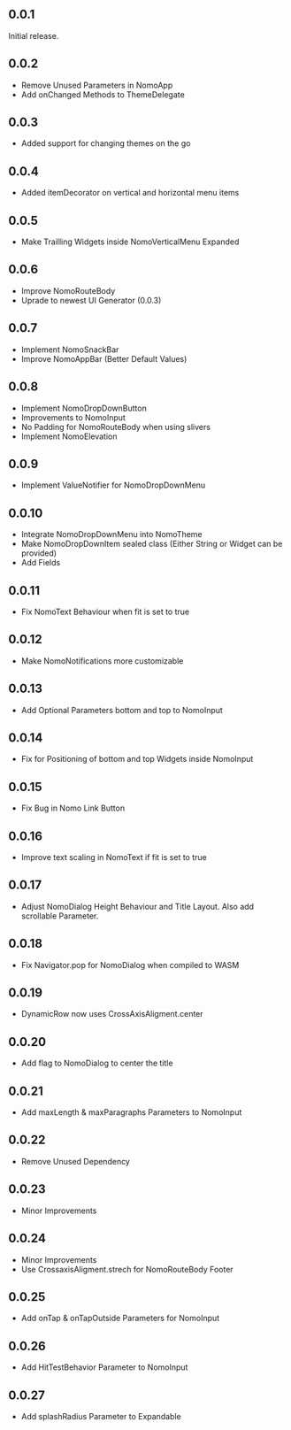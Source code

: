 ## 0.0.1

Initial release.

## 0.0.2

- Remove Unused Parameters in NomoApp
- Add onChanged Methods to ThemeDelegate

## 0.0.3

- Added support for changing themes on the go

## 0.0.4

- Added itemDecorator on vertical and horizontal menu items

## 0.0.5

- Make Trailling Widgets inside NomoVerticalMenu Expanded

## 0.0.6

- Improve NomoRouteBody
- Uprade to newest UI Generator (0.0.3)

## 0.0.7

- Implement NomoSnackBar
- Improve NomoAppBar (Better Default Values)

## 0.0.8

- Implement NomoDropDownButton
- Improvements to NomoInput
- No Padding for NomoRouteBody when using slivers
- Implement NomoElevation

## 0.0.9

- Implement ValueNotifier for NomoDropDownMenu

## 0.0.10

- Integrate NomoDropDownMenu into NomoTheme
- Make NomoDropDownItem sealed class (Either String or Widget can be provided)
- Add Fields

## 0.0.11

- Fix NomoText Behaviour when fit is set to true

## 0.0.12

- Make NomoNotifications more customizable

## 0.0.13

- Add Optional Parameters bottom and top to NomoInput

## 0.0.14

- Fix for Positioning of bottom and top Widgets inside NomoInput

## 0.0.15

- Fix Bug in Nomo Link Button

## 0.0.16

- Improve text scaling in NomoText if fit is set to true

## 0.0.17

- Adjust NomoDialog Height Behaviour and Title Layout. Also add scrollable Parameter.

## 0.0.18

- Fix Navigator.pop for NomoDialog when compiled to WASM

## 0.0.19

- DynamicRow now uses CrossAxisAligment.center

## 0.0.20

- Add flag to NomoDialog to center the title

## 0.0.21

- Add maxLength & maxParagraphs Parameters to NomoInput

## 0.0.22

- Remove Unused Dependency

## 0.0.23

- Minor Improvements

## 0.0.24

- Minor Improvements
- Use CrossaxisAligment.strech for NomoRouteBody Footer

## 0.0.25

- Add onTap & onTapOutside Parameters for NomoInput

## 0.0.26

- Add HitTestBehavior Parameter to NomoInput

## 0.0.27

- Add splashRadius Parameter to Expandable
